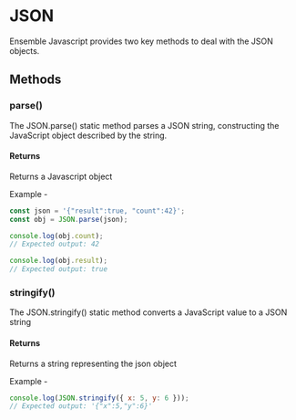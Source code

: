 # JSON
Ensemble Javascript provides two key methods to deal with the JSON objects.

## Methods
### parse()
The JSON.parse() static method parses a JSON string, constructing the JavaScript object described by the string. 

#### Returns
Returns a Javascript object

Example - 
```js
const json = '{"result":true, "count":42}';
const obj = JSON.parse(json);

console.log(obj.count);
// Expected output: 42

console.log(obj.result);
// Expected output: true
```
### stringify()
The JSON.stringify() static method converts a JavaScript value to a JSON string

#### Returns
Returns a string representing the json object 

Example - 
```js
console.log(JSON.stringify({ x: 5, y: 6 }));
// Expected output: '{"x":5,"y":6}'
```
